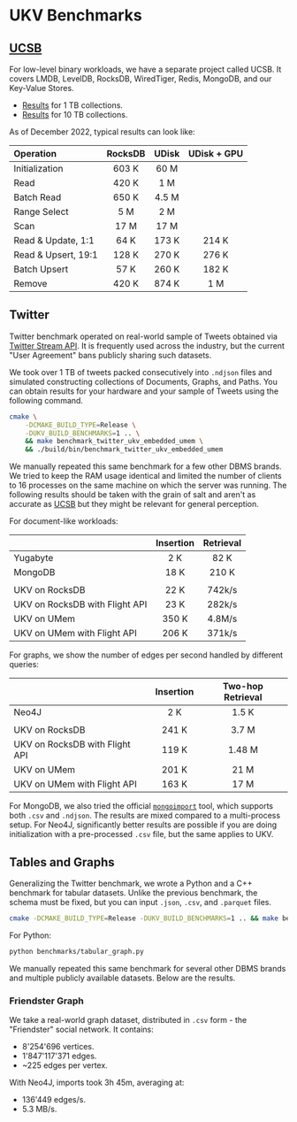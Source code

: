 # UKV Benchmarks

## [UCSB][ucsb]

For low-level binary workloads, we have a separate project called UCSB.
It covers LMDB, LevelDB, RocksDB, WiredTiger, Redis, MongoDB, and our Key-Value Stores.

* [Results][ucsb-1] for 1 TB collections.
* [Results][ucsb-10] for 10 TB collections.

As of December 2022, typical results can look like:

| Operation           | RocksDB | UDisk | UDisk + GPU |
| :------------------ | :-----: | :---: | :---------: |
| Initialization      |  603 K  | 60 M  |             |
| Read                |  420 K  |  1 M  |             |
| Batch Read          |  650 K  | 4.5 M |             |
| Range Select        |   5 M   |  2 M  |             |
| Scan                |  17 M   | 17 M  |             |
| Read & Update, 1:1  |  64 K   | 173 K |    214 K    |
| Read & Upsert, 19:1 |  128 K  | 270 K |    276 K    |
| Batch Upsert        |  57 K   | 260 K |    182 K    |
| Remove              |  420 K  | 874 K |     1 M     |

## Twitter

Twitter benchmark operated on real-world sample of Tweets obtained via [Twitter Stream API][twitter-samples].
It is frequently used across the industry, but the current "User Agreement" bans publicly sharing such datasets.

We took over 1 TB of tweets packed consecutively into `.ndjson` files and simulated constructing collections of Documents, Graphs, and Paths.
You can obtain results for your hardware and your sample of Tweets using the following command.

```sh
cmake \
    -DCMAKE_BUILD_TYPE=Release \
    -DUKV_BUILD_BENCHMARKS=1 .. \
    && make benchmark_twitter_ukv_embedded_umem \
    && ./build/bin/benchmark_twitter_ukv_embedded_umem
```

We manually repeated this same benchmark for a few other DBMS brands.
We tried to keep the RAM usage identical and limited the number of clients to 16 processes on the same machine on which the server was running.
The following results should be taken with the grain of salt and aren't as accurate as [UCSB](#ucsb) but they might be relevant for general perception.

For document-like workloads:

|                                | Insertion | Retrieval |
| :----------------------------- | :-------: | :-------: |
| Yugabyte                       |    2 K    |   82 K    |
| MongoDB                        |   18 K    |   210 K   |
|                                |           |           |
| UKV on RocksDB                 |   22 K    |  742k/s   |
| UKV on RocksDB with Flight API |   23 K    |  282k/s   |
| UKV on UMem                    |   350 K   |  4.8M/s   |
| UKV on UMem with Flight API    |   206 K   |  371k/s   |

For graphs, we show the number of edges per second handled by different queries:

|                                | Insertion | Two-hop Retrieval |
| :----------------------------- | :-------: | :---------------: |
| Neo4J                          |    2 K    |       1.5 K       |
|                                |           |                   |
| UKV on RocksDB                 |   241 K   |       3.7 M       |
| UKV on RocksDB with Flight API |   119 K   |      1.48 M       |
| UKV on UMem                    |   201 K   |       21 M        |
| UKV on UMem with Flight API    |   163 K   |       17 M        |

For MongoDB, we also tried the official <code class="docutils literal notranslate"><a href="https://www.mongodb.com/docs/database-tools/mongoimport/" class="pre">mongoimport</a></code> tool, which supports both `.csv` and `.ndjson`.
The results are mixed compared to a multi-process setup.
For Neo4J, significantly better results are possible if you are doing initialization with a pre-processed `.csv` file, but the same applies to UKV.

## Tables and Graphs

Generalizing the Twitter benchmark, we wrote a Python and a C++ benchmark for tabular datasets.
Unlike the previous benchmark, the schema must be fixed, but you can input `.json`, `.csv`, and `.parquet` files.

```sh
cmake -DCMAKE_BUILD_TYPE=Release -DUKV_BUILD_BENCHMARKS=1 .. && make benchmark_tabular_graph_ukv_embedded_umem && ./build/bin/benchmark_tabular_graph_ukv_embedded_umem
```

For Python:

```sh
python benchmarks/tabular_graph.py
```

We manually repeated this same benchmark for several other DBMS brands and multiple publicly available datasets.
Below are the results.

### Friendster Graph

We take a real-world graph dataset, distributed in `.csv` form - the "Friendster" social network.
It contains:

* 8'254'696 vertices.
* 1'847'117'371 edges.
* ~225 edges per vertex.

With Neo4J, imports took 3h 45m, averaging at:

* 136'449 edges/s.
* 5.3 MB/s.

[ucsb-10]: https://unum.cloud/post/2022-03-22-ucsb
[ucsb-1]: https://unum.cloud/post/2021-11-25-ycsb
[ucsb]: https://github.com/unum-cloud/ucsb
[twitter-samples]: https://developer.twitter.com/en/docs/twitter-api/v1/tweets/sample-realtime/overview